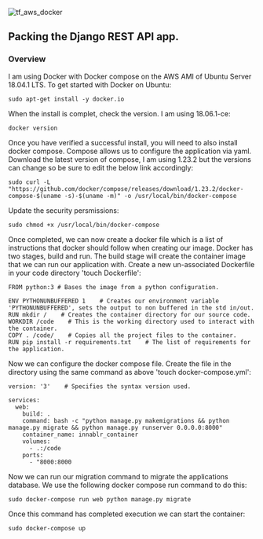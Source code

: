 ![tf_aws_docker](https://s3-ap-southeast-2.amazonaws.com/innablr/tf_aws_docker.png)

## Packing the Django REST API app.

### Overview
I am using Docker with Docker compose on the AWS AMI of Ubuntu Server 18.04.1 LTS. To get started with Docker on Ubuntu:

```
sudo apt-get install -y docker.io
```

When the install is complet, check the version. I am using 18.06.1-ce:

```
docker version
```

Once you have verified a successful install, you will need to also install docker compose. Compose allows us to configure the application via yaml. Download the latest version of compose, I am using 1.23.2 but the versions can change so be sure to edit the below link accordingly:

```
sudo curl -L "https://github.com/docker/compose/releases/download/1.23.2/docker-compose-$(uname -s)-$(uname -m)" -o /usr/local/bin/docker-compose
```

Update the security persmissions:

```
sudo chmod +x /usr/local/bin/docker-compose
```

Once completed, we can now create a docker file which is a list of instructions that docker should follow when creating our image. Docker has two stages, build and run. The build stage will create the container image that we can run our application with. Create a new un-associated Dockerfile in your code directory 'touch Dockerfile':

```
FROM python:3 # Bases the image from a python configuration.

ENV PYTHONUNBUFFERED 1    # Creates our environment variable 'PYTHONUNBUFFERED', sets the output to non buffered in the std in/out.
RUN mkdir /    # Creates the container directory for our source code.  
WORKDIR /code    # This is the working directory used to interact with the container.
COPY . /code/    # Copies all the project files to the container.
RUN pip install -r requirements.txt    # The list of requirements for the application.
```

Now we can configure the docker compose file. Create the file in the directory using the same command as above 'touch docker-compose.yml':

```
version: '3'    # Specifies the syntax version used.

services:
  web:
    build: .
    command: bash -c "python manage.py makemigrations && python manage.py migrate && python manage.py runserver 0.0.0.0:8000"
    container_name: innablr_container
    volumes:
      - .:/code
    ports:
      - "8000:8000

```

Now we can run our migration command to migrate the applications database. We use the following docker compose run command to do this:

```
sudo docker-compose run web python manage.py migrate
```

Once this command has completed execution we can start the container:

```
sudo docker-compose up
```
